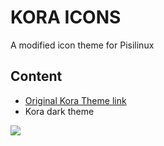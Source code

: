 KORA ICONS
===========
A modified icon theme for Pisilinux 

## Content
* <a href="https://github.com/bikass/kora" target="_blank">Original Kora Theme link</a>
* Kora dark theme

![](https://raw.githubusercontent.com/bikass/kora/refs/heads/master/korla_aps.jpg)
